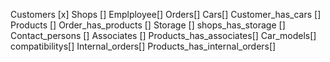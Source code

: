 Customers [x]
Shops []
Emplployee[]
Orders[]
Cars[]
Customer_has_cars []
Products []
Order_has_products []
Storage []
shops_has_storage []
Contact_persons []
Associates []
Products_has_associates[]
Car_models[]
compatibilitys[]
Internal_orders[]
Products_has_internal_orders[]
